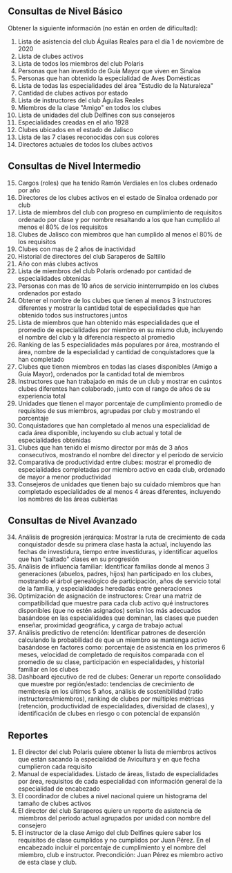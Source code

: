 ## Consultas de Nivel Básico

Obtener la siguiente información (no están en orden de dificultad):
1.	Lista de asistencia del club Águilas Reales para el día 1 de noviembre de 2020
2.	Lista de clubes activos
3.	Lista de todos los miembros del club Polaris
4.	Personas que han investido de Guía Mayor que viven en Sinaloa
5.	Personas que han obtenido la especialidad de Aves Domésticas
6.	Lista de todas las especialidades del área "Estudio de la Naturaleza"
7.	Cantidad de clubes activos por estado
8.	Lista de instructores del club Águilas Reales
9.	Miembros de la clase "Amigo" en todos los clubes
10.	Lista de unidades del club Delfines con sus consejeros
11.	Especialidades creadas en el año 1928
12.	Clubes ubicados en el estado de Jalisco
13.	Lista de las 7 clases reconocidas con sus colores
14.	Directores actuales de todos los clubes activos

## Consultas de Nivel Intermedio

15. Cargos (roles) que ha tenido Ramón Verdiales en los clubes ordenado por año
16. Directores de los clubes activos en el estado de Sinaloa ordenado por club
17. Lista de miembros del club con progreso en cumplimiento de requisitos ordenado por clase y por nombre resaltando a los que han cumplido al menos el 80% de los requisitos
18. Clubes de Jalisco con miembros que han cumplido al menos el 80% de los requisitos
19. Clubes con mas de 2 años de inactividad
20. Historial de directores del club Saraperos de Saltillo
21. Año con más clubes activos
22. Lista de miembros del club Polaris ordenado por cantidad de especialidades obtenidas
23. Personas con mas de 10 años de servicio ininterrumpido en los clubes ordenados por estado
24. Obtener el nombre de los clubes que tienen al menos 3 instructores diferentes y mostrar la cantidad total de especialidades que han obtenido todos sus instructores juntos
25. Lista de miembros que han obtenido más especialidades que el promedio de especialidades por miembro en su mismo club, incluyendo el nombre del club y la diferencia respecto al promedio
26. Ranking de las 5 especialidades más populares por área, mostrando el área, nombre de la especialidad y cantidad de conquistadores que la han completado
27. Clubes que tienen miembros en todas las clases disponibles (Amigo a Guía Mayor), ordenados por la cantidad total de miembros
28. Instructores que han trabajado en más de un club y mostrar en cuántos clubes diferentes han colaborado, junto con el rango de años de su experiencia total
29. Unidades que tienen el mayor porcentaje de cumplimiento promedio de requisitos de sus miembros, agrupadas por club y mostrando el porcentaje
30. Conquistadores que han completado al menos una especialidad de cada área disponible, incluyendo su club actual y total de especialidades obtenidas
31. Clubes que han tenido el mismo director por más de 3 años consecutivos, mostrando el nombre del director y el período de servicio
32. Comparativa de productividad entre clubes: mostrar el promedio de especialidades completadas por miembro activo en cada club, ordenado de mayor a menor productividad
33. Consejeros de unidades que tienen bajo su cuidado miembros que han completado especialidades de al menos 4 áreas diferentes, incluyendo los nombres de las áreas cubiertas

## Consultas de Nivel Avanzado

34. Análisis de progresión jerárquica: Mostrar la ruta de crecimiento de cada conquistador desde su primera clase hasta la actual, incluyendo las fechas de investidura, tiempo entre investiduras, y identificar aquellos que han "saltado" clases en su progresión
35. Análisis de influencia familiar: Identificar familias donde al menos 3 generaciones (abuelos, padres, hijos) han participado en los clubes, mostrando el árbol genealógico de participación, años de servicio total de la familia, y especialidades heredadas entre generaciones
36. Optimización de asignación de instructores: Crear una matriz de compatibilidad que muestre para cada club activo qué instructores disponibles (que no estén asignados) serían los más adecuados basándose en las especialidades que dominan, las clases que pueden enseñar, proximidad geográfica, y carga de trabajo actual
37. Análisis predictivo de retención: Identificar patrones de deserción calculando la probabilidad de que un miembro se mantenga activo basándose en factores como: porcentaje de asistencia en los primeros 6 meses, velocidad de completado de requisitos comparada con el promedio de su clase, participación en especialidades, y historial familiar en los clubes
38. Dashboard ejecutivo de red de clubes: Generar un reporte consolidado que muestre por región/estado: tendencias de crecimiento de membresía en los últimos 5 años, análisis de sostenibilidad (ratio instructores/miembros), ranking de clubes por múltiples métricas (retención, productividad de especialidades, diversidad de clases), y identificación de clubes en riesgo o con potencial de expansión

## Reportes
1.	El director del club Polaris quiere obtener la lista de miembros activos que están sacando la especialidad de Avicultura y en que fecha cumplieron cada requisito
2.	Manual de especialidades. Listado de áreas, listado de especialidades por área, requisitos de cada especialidad con información general de la especialidad de encabezado 
3.	El coordinador de clubes a nivel nacional quiere un histograma del tamaño de clubes activos
4.	El director del club Saraperos quiere un reporte de asistencia de miembros del periodo actual agrupados por unidad con nombre del consejero
5.	El instructor de la clase Amigo del club Delfines quiere saber los requisitos de clase cumplidos y no cumplidos por Juan Pérez. En el encabezado incluir el porcentaje de cumplimiento y el nombre del miembro, club e instructor. Precondición: Juan Pérez es miembro activo de esta clase y club.


